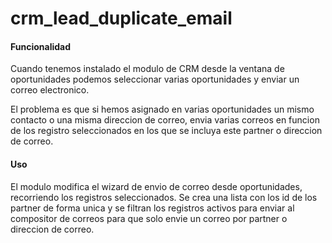 
crm_lead_duplicate_email
========================


#### Funcionalidad

Cuando tenemos instalado el modulo de CRM desde la ventana de oportunidades
podemos seleccionar varias oportunidades y enviar un correo electronico.

El problema es que si hemos asignado en varias oportunidades un mismo contacto
o una misma direccion de correo, envia varias correos en funcion de los registro
seleccionados en los que se incluya este partner o direccion de correo.


#### Uso

El modulo modifica el wizard de envio de correo desde oportunidades, recorriendo
los registros seleccionados. Se crea una lista con los id de los partner de forma
unica y se filtran los registros activos para enviar al compositor de correos para
que solo envie un correo por partner o direccion de correo.





